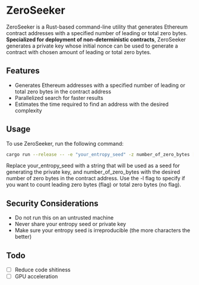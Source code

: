 # ZeroSeeker

ZeroSeeker is a Rust-based command-line utility that generates Ethereum contract addresses with a specified number of leading or total zero bytes. **Specialized for deployment of non-deterministic contracts**, ZeroSeeker generates a private key whose initial nonce can be used to generate a contract with chosen amount of leading or total zero bytes.

## Features

- Generates Ethereum addresses with a specified number of leading or total zero bytes in the contract address
- Parallelized search for faster results
- Estimates the time required to find an address with the desired complexity

## Usage

To use ZeroSeeker, run the following command:

```sh
cargo run --release -- -e "your_entropy_seed" -z number_of_zero_bytes [-l]
```

Replace your_entropy_seed with a string that will be used as a seed for generating the private key, and number_of_zero_bytes with the desired number of zero bytes in the contract address. Use the -l flag to specify if you want to count leading zero bytes (flag) or total zero bytes (no flag).

## Security Considerations
- Do not run this on an untrusted machine
- Never share your entropy seed or private key
- Make sure your entropy seed is irreproducible (the more characters the better)

## Todo

- [ ] Reduce code shitiness
- [ ] GPU acceleration